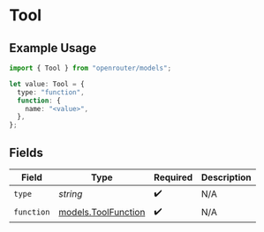 # Tool

## Example Usage

```typescript
import { Tool } from "openrouter/models";

let value: Tool = {
  type: "function",
  function: {
    name: "<value>",
  },
};
```

## Fields

| Field                                            | Type                                             | Required                                         | Description                                      |
| ------------------------------------------------ | ------------------------------------------------ | ------------------------------------------------ | ------------------------------------------------ |
| `type`                                           | *string*                                         | :heavy_check_mark:                               | N/A                                              |
| `function`                                       | [models.ToolFunction](../models/toolfunction.md) | :heavy_check_mark:                               | N/A                                              |